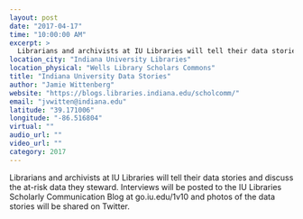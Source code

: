 ```yaml
---
layout: post
date: "2017-04-17"
time: "10:00:00 AM"
excerpt: >
  Librarians and archivists at IU Libraries will tell their data stories and discuss the at-risk data they steward. Interviews will be posted ...
location_city: "Indiana University Libraries"
location_physical: "Wells Library Scholars Commons"
title: "Indiana University Data Stories"
author: "Jamie Wittenberg"
website: "https://blogs.libraries.indiana.edu/scholcomm/"
email: "jvwitten@indiana.edu"
latitude: "39.171006"
longitude: "-86.516804"
virtual: ""
audio_url: ""
video_url: ""
category: 2017
---
```


Librarians and archivists at IU Libraries will tell their data stories and discuss the at-risk data they steward. Interviews will be posted to the IU Libraries Scholarly Communication Blog at go.iu.edu/1v10 and photos of the data stories will be shared on Twitter.
